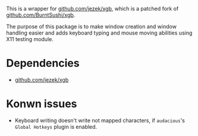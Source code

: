This is a wrapper for [github.com/jezek/xgb](https://github.com/jezek/xgb), which is a patched fork of [github.com/BurntSushi/xgb](https://github.com/BurntSushi/xgb).

The purpose of this package is to make window creation and window handling easier and adds keyboard typing and mouse moving abilities using X11 testing module.

# Dependencies
- [github.com/jezek/xgb](https://github.com/jezek/xgb)

# Konwn issues
- Keyboard writing doesn't write not mapped characters, if ```audacious```'s ```Global Hotkeys``` plugin is enabled.
